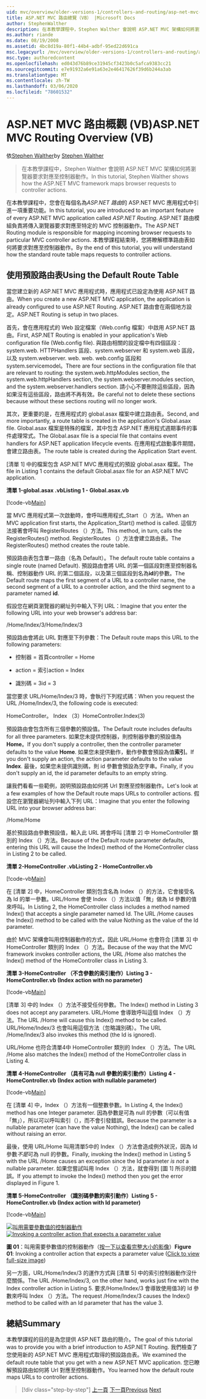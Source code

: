 ```yaml
---
uid: mvc/overview/older-versions-1/controllers-and-routing/asp-net-mvc-routing-overview-vb
title: ASP.NET MVC 路由總覽（VB） |Microsoft Docs
author: StephenWalther
description: 在本教學課程中，Stephen Walther 會說明 ASP.NET MVC 架構如何將瀏覽器要求對應至控制器動作。
ms.author: riande
ms.date: 08/19/2008
ms.assetid: 4bc8d19a-80f1-44b4-adbf-95ed22d691ca
msc.legacyurl: /mvc/overview/older-versions-1/controllers-and-routing/asp-net-mvc-routing-overview-vb
msc.type: authoredcontent
ms.openlocfilehash: ed043d76b89ce31945cf3423b0c5afca9383cc21
ms.sourcegitcommit: e7e91932a6e91a63e2e46417626f39d6b244a3ab
ms.translationtype: MT
ms.contentlocale: zh-TW
ms.lasthandoff: 03/06/2020
ms.locfileid: "78601532"
---
```

# <a name="aspnet-mvc-routing-overview-vb"></a><span data-ttu-id="3dc1a-103">ASP.NET MVC 路由概觀 (VB)</span><span class="sxs-lookup"><span data-stu-id="3dc1a-103">ASP.NET MVC Routing Overview (VB)</span></span>

<span data-ttu-id="3dc1a-104">依[Stephen Walther](https://github.com/StephenWalther)</span><span class="sxs-lookup"><span data-stu-id="3dc1a-104">by [Stephen Walther](https://github.com/StephenWalther)</span></span>

> <span data-ttu-id="3dc1a-105">在本教學課程中，Stephen Walther 會說明 ASP.NET MVC 架構如何將瀏覽器要求對應至控制器動作。</span><span class="sxs-lookup"><span data-stu-id="3dc1a-105">In this tutorial, Stephen Walther shows how the ASP.NET MVC framework maps browser requests to controller actions.</span></span>

<span data-ttu-id="3dc1a-106">在本教學課程中，您會在每個名為*ASP.NET 路由*的 ASP.NET MVC 應用程式中引進一項重要功能。</span><span class="sxs-lookup"><span data-stu-id="3dc1a-106">In this tutorial, you are introduced to an important feature of every ASP.NET MVC application called *ASP.NET Routing*.</span></span> <span data-ttu-id="3dc1a-107">ASP.NET 路由模組負責將傳入瀏覽器要求對應至特定的 MVC 控制器動作。</span><span class="sxs-lookup"><span data-stu-id="3dc1a-107">The ASP.NET Routing module is responsible for mapping incoming browser requests to particular MVC controller actions.</span></span> <span data-ttu-id="3dc1a-108">本教學課程結束時，您將瞭解標準路由表如何將要求對應至控制器動作。</span><span class="sxs-lookup"><span data-stu-id="3dc1a-108">By the end of this tutorial, you will understand how the standard route table maps requests to controller actions.</span></span>

## <a name="using-the-default-route-table"></a><span data-ttu-id="3dc1a-109">使用預設路由表</span><span class="sxs-lookup"><span data-stu-id="3dc1a-109">Using the Default Route Table</span></span>

<span data-ttu-id="3dc1a-110">當您建立新的 ASP.NET MVC 應用程式時，應用程式已設定為使用 ASP.NET 路由。</span><span class="sxs-lookup"><span data-stu-id="3dc1a-110">When you create a new ASP.NET MVC application, the application is already configured to use ASP.NET Routing.</span></span> <span data-ttu-id="3dc1a-111">ASP.NET 路由會在兩個地方設定。</span><span class="sxs-lookup"><span data-stu-id="3dc1a-111">ASP.NET Routing is setup in two places.</span></span>

<span data-ttu-id="3dc1a-112">首先，會在應用程式的 Web 設定檔案（Web.config 檔案）中啟用 ASP.NET 路由。</span><span class="sxs-lookup"><span data-stu-id="3dc1a-112">First, ASP.NET Routing is enabled in your application's Web configuration file (Web.config file).</span></span> <span data-ttu-id="3dc1a-113">與路由相關的設定檔中有四個區段： system.web. HTTPHandlers 區段、system.webserver 和 system.web 區段，以及 system.webserver. web. web. web.config 區段和 system.servicemodel。</span><span class="sxs-lookup"><span data-stu-id="3dc1a-113">There are four sections in the configuration file that are relevant to routing: the system.web.httpModules section, the system.web.httpHandlers section, the system.webserver.modules section, and the system.webserver.handlers section.</span></span> <span data-ttu-id="3dc1a-114">請小心不要刪除這些區段，因為如果沒有這些區段，路由將不再有效。</span><span class="sxs-lookup"><span data-stu-id="3dc1a-114">Be careful not to delete these sections because without these sections routing will no longer work.</span></span>

<span data-ttu-id="3dc1a-115">其次，更重要的是，在應用程式的 global.asax 檔案中建立路由表。</span><span class="sxs-lookup"><span data-stu-id="3dc1a-115">Second, and more importantly, a route table is created in the application's Global.asax file.</span></span> <span data-ttu-id="3dc1a-116">Global.asax 檔案是特殊的檔案，其中包含 ASP.NET 應用程式週期事件的事件處理常式。</span><span class="sxs-lookup"><span data-stu-id="3dc1a-116">The Global.asax file is a special file that contains event handlers for ASP.NET application lifecycle events.</span></span> <span data-ttu-id="3dc1a-117">在應用程式啟動事件期間，會建立路由表。</span><span class="sxs-lookup"><span data-stu-id="3dc1a-117">The route table is created during the Application Start event.</span></span>

<span data-ttu-id="3dc1a-118">[清單 1] 中的檔案包含 ASP.NET MVC 應用程式的預設 global.asax 檔案。</span><span class="sxs-lookup"><span data-stu-id="3dc1a-118">The file in Listing 1 contains the default Global.asax file for an ASP.NET MVC application.</span></span>

<span data-ttu-id="3dc1a-119">**清單 1-global.asax .vb**</span><span class="sxs-lookup"><span data-stu-id="3dc1a-119">**Listing 1 - Global.asax.vb**</span></span>

[!code-vb[Main](asp-net-mvc-routing-overview-vb/samples/sample1.vb)]

<span data-ttu-id="3dc1a-120">當 MVC 應用程式第一次啟動時，會呼叫應用程式\_Start （）方法。</span><span class="sxs-lookup"><span data-stu-id="3dc1a-120">When an MVC application first starts, the Application\_Start() method is called.</span></span> <span data-ttu-id="3dc1a-121">這個方法接著會呼叫 RegisterRoutes （）方法。</span><span class="sxs-lookup"><span data-stu-id="3dc1a-121">This method, in turn, calls the RegisterRoutes() method.</span></span> <span data-ttu-id="3dc1a-122">RegisterRoutes （）方法會建立路由表。</span><span class="sxs-lookup"><span data-stu-id="3dc1a-122">The RegisterRoutes() method creates the route table.</span></span>

<span data-ttu-id="3dc1a-123">預設路由表包含單一路由（名為 Default）。</span><span class="sxs-lookup"><span data-stu-id="3dc1a-123">The default route table contains a single route (named Default).</span></span> <span data-ttu-id="3dc1a-124">預設路由會將 URL 的第一個區段對應至控制器名稱、控制器動作 URL 的第二個區段，以及第三個區段到名為**id**的參數。</span><span class="sxs-lookup"><span data-stu-id="3dc1a-124">The Default route maps the first segment of a URL to a controller name, the second segment of a URL to a controller action, and the third segment to a parameter named **id**.</span></span>

<span data-ttu-id="3dc1a-125">假設您在網頁瀏覽器的網址列中輸入下列 URL：</span><span class="sxs-lookup"><span data-stu-id="3dc1a-125">Imagine that you enter the following URL into your web browser's address bar:</span></span>

<span data-ttu-id="3dc1a-126">/Home/Index/3</span><span class="sxs-lookup"><span data-stu-id="3dc1a-126">/Home/Index/3</span></span>

<span data-ttu-id="3dc1a-127">預設路由會將此 URL 對應至下列參數：</span><span class="sxs-lookup"><span data-stu-id="3dc1a-127">The Default route maps this URL to the following parameters:</span></span>

- <span data-ttu-id="3dc1a-128">控制器 = 首頁</span><span class="sxs-lookup"><span data-stu-id="3dc1a-128">controller = Home</span></span>

- <span data-ttu-id="3dc1a-129">action = 索引</span><span class="sxs-lookup"><span data-stu-id="3dc1a-129">action = Index</span></span>

- <span data-ttu-id="3dc1a-130">識別碼 = 3</span><span class="sxs-lookup"><span data-stu-id="3dc1a-130">id = 3</span></span>

<span data-ttu-id="3dc1a-131">當您要求 URL/Home/Index/3 時，會執行下列程式碼：</span><span class="sxs-lookup"><span data-stu-id="3dc1a-131">When you request the URL /Home/Index/3, the following code is executed:</span></span>

<span data-ttu-id="3dc1a-132">HomeController。 Index （3）</span><span class="sxs-lookup"><span data-stu-id="3dc1a-132">HomeController.Index(3)</span></span>

<span data-ttu-id="3dc1a-133">預設路由會包含所有三個參數的預設值。</span><span class="sxs-lookup"><span data-stu-id="3dc1a-133">The Default route includes defaults for all three parameters.</span></span> <span data-ttu-id="3dc1a-134">如果您未提供控制器，則控制器參數的預設值為**Home**。</span><span class="sxs-lookup"><span data-stu-id="3dc1a-134">If you don't supply a controller, then the controller parameter defaults to the value **Home**.</span></span> <span data-ttu-id="3dc1a-135">如果您未提供動作，動作參數會預設為值**索引**。</span><span class="sxs-lookup"><span data-stu-id="3dc1a-135">If you don't supply an action, the action parameter defaults to the value **Index**.</span></span> <span data-ttu-id="3dc1a-136">最後，如果您未提供識別碼，則 id 參數會預設為空字串。</span><span class="sxs-lookup"><span data-stu-id="3dc1a-136">Finally, if you don't supply an id, the id parameter defaults to an empty string.</span></span>

<span data-ttu-id="3dc1a-137">讓我們看看一些範例，說明預設路由如何將 Url 對應至控制器動作。</span><span class="sxs-lookup"><span data-stu-id="3dc1a-137">Let's look at a few examples of how the Default route maps URLs to controller actions.</span></span> <span data-ttu-id="3dc1a-138">假設您在瀏覽器網址列中輸入下列 URL：</span><span class="sxs-lookup"><span data-stu-id="3dc1a-138">Imagine that you enter the following URL into your browser address bar:</span></span>

<span data-ttu-id="3dc1a-139">/Home</span><span class="sxs-lookup"><span data-stu-id="3dc1a-139">/Home</span></span>

<span data-ttu-id="3dc1a-140">基於預設路由參數預設值，輸入此 URL 將會呼叫 [清單 2] 中 HomeController 類別的 Index （）方法。</span><span class="sxs-lookup"><span data-stu-id="3dc1a-140">Because of the Default route parameter defaults, entering this URL will cause the Index() method of the HomeController class in Listing 2 to be called.</span></span>

<span data-ttu-id="3dc1a-141">**清單 2-HomeController .vb**</span><span class="sxs-lookup"><span data-stu-id="3dc1a-141">**Listing 2 - HomeController.vb**</span></span>

[!code-vb[Main](asp-net-mvc-routing-overview-vb/samples/sample2.vb)]

<span data-ttu-id="3dc1a-142">在 [清單 2] 中，HomeController 類別包含名為 Index （）的方法，它會接受名為 Id 的單一參數。URL/Home 會使 Index （）方法以值「無」做為 Id 參數的值來呼叫。</span><span class="sxs-lookup"><span data-stu-id="3dc1a-142">In Listing 2, the HomeController class includes a method named Index() that accepts a single parameter named Id. The URL /Home causes the Index() method to be called with the value Nothing as the value of the Id parameter.</span></span>

<span data-ttu-id="3dc1a-143">由於 MVC 架構會叫用控制器動作的方式，因此 URL/Home 也會符合 [清單 3] 中 HomeController 類別的 Index （）方法。</span><span class="sxs-lookup"><span data-stu-id="3dc1a-143">Because of the way that the MVC framework invokes controller actions, the URL /Home also matches the Index() method of the HomeController class in Listing 3.</span></span>

<span data-ttu-id="3dc1a-144">**清單 3-HomeController （不含參數的索引動作）**</span><span class="sxs-lookup"><span data-stu-id="3dc1a-144">**Listing 3 - HomeController.vb (Index action with no parameter)**</span></span>

[!code-vb[Main](asp-net-mvc-routing-overview-vb/samples/sample3.vb)]

<span data-ttu-id="3dc1a-145">[清單 3] 中的 Index （）方法不接受任何參數。</span><span class="sxs-lookup"><span data-stu-id="3dc1a-145">The Index() method in Listing 3 does not accept any parameters.</span></span> <span data-ttu-id="3dc1a-146">URL/Home 會導致呼叫這個 Index （）方法。</span><span class="sxs-lookup"><span data-stu-id="3dc1a-146">The URL /Home will cause this Index() method to be called.</span></span> <span data-ttu-id="3dc1a-147">URL/Home/Index/3 也會叫用這個方法（忽略識別碼）。</span><span class="sxs-lookup"><span data-stu-id="3dc1a-147">The URL /Home/Index/3 also invokes this method (the Id is ignored).</span></span>

<span data-ttu-id="3dc1a-148">URL/Home 也符合清單4中 HomeController 類別的 Index （）方法。</span><span class="sxs-lookup"><span data-stu-id="3dc1a-148">The URL /Home also matches the Index() method of the HomeController class in Listing 4.</span></span>

<span data-ttu-id="3dc1a-149">**清單 4-HomeController （具有可為 null 參數的索引動作）**</span><span class="sxs-lookup"><span data-stu-id="3dc1a-149">**Listing 4 - HomeController.vb (Index action with nullable parameter)**</span></span>

[!code-vb[Main](asp-net-mvc-routing-overview-vb/samples/sample4.vb)]

<span data-ttu-id="3dc1a-150">在 [清單 4] 中，Index （）方法有一個整數參數。</span><span class="sxs-lookup"><span data-stu-id="3dc1a-150">In Listing 4, the Index() method has one Integer parameter.</span></span> <span data-ttu-id="3dc1a-151">因為參數是可為 null 的參數（可以有值「無」），所以可以呼叫索引（），而不會引發錯誤。</span><span class="sxs-lookup"><span data-stu-id="3dc1a-151">Because the parameter is a nullable parameter (can have the value Nothing), the Index() can be called without raising an error.</span></span>

<span data-ttu-id="3dc1a-152">最後，使用 URL/Home 叫用清單5中的 Index （）方法會造成例外狀況，因為 Id 參數*不是*可為 null 的參數。</span><span class="sxs-lookup"><span data-stu-id="3dc1a-152">Finally, invoking the Index() method in Listing 5 with the URL /Home causes an exception since the Id parameter *is not* a nullable parameter.</span></span> <span data-ttu-id="3dc1a-153">如果您嘗試叫用 Index （）方法，就會得到 [圖 1] 所示的錯誤。</span><span class="sxs-lookup"><span data-stu-id="3dc1a-153">If you attempt to invoke the Index() method then you get the error displayed in Figure 1.</span></span>

<span data-ttu-id="3dc1a-154">**清單 5-HomeController （識別碼參數的索引動作）**</span><span class="sxs-lookup"><span data-stu-id="3dc1a-154">**Listing 5 - HomeController.vb (Index action with Id parameter)**</span></span>

[!code-vb[Main](asp-net-mvc-routing-overview-vb/samples/sample5.vb)]

<span data-ttu-id="3dc1a-155">[![叫用需要參數值的控制器動作](asp-net-mvc-routing-overview-vb/_static/image1.jpg)](asp-net-mvc-routing-overview-vb/_static/image1.png)</span><span class="sxs-lookup"><span data-stu-id="3dc1a-155">[![Invoking a controller action that expects a parameter value](asp-net-mvc-routing-overview-vb/_static/image1.jpg)](asp-net-mvc-routing-overview-vb/_static/image1.png)</span></span>

<span data-ttu-id="3dc1a-156">**圖 01**：叫用需要參數值的控制器動作（[按一下以查看完整大小的影像](asp-net-mvc-routing-overview-vb/_static/image2.png)）</span><span class="sxs-lookup"><span data-stu-id="3dc1a-156">**Figure 01**: Invoking a controller action that expects a parameter value ([Click to view full-size image](asp-net-mvc-routing-overview-vb/_static/image2.png))</span></span>

<span data-ttu-id="3dc1a-157">另一方面，URL/Home/Index/3 的運作方式與 [清單 5] 中的索引控制器動作沒什麼關係。</span><span class="sxs-lookup"><span data-stu-id="3dc1a-157">The URL /Home/Index/3, on the other hand, works just fine with the Index controller action in Listing 5.</span></span> <span data-ttu-id="3dc1a-158">要求/Home/Index/3 會導致使用值3的 Id 參數來呼叫 Index （）方法。</span><span class="sxs-lookup"><span data-stu-id="3dc1a-158">The request /Home/Index/3 causes the Index() method to be called with an Id parameter that has the value 3.</span></span>

## <a name="summary"></a><span data-ttu-id="3dc1a-159">總結</span><span class="sxs-lookup"><span data-stu-id="3dc1a-159">Summary</span></span>

<span data-ttu-id="3dc1a-160">本教學課程的目的是為您提供 ASP.NET 路由的簡介。</span><span class="sxs-lookup"><span data-stu-id="3dc1a-160">The goal of this tutorial was to provide you with a brief introduction to ASP.NET Routing.</span></span> <span data-ttu-id="3dc1a-161">我們檢查了您使用新的 ASP.NET MVC 應用程式取得的預設路由表。</span><span class="sxs-lookup"><span data-stu-id="3dc1a-161">We examined the default route table that you get with a new ASP.NET MVC application.</span></span> <span data-ttu-id="3dc1a-162">您已瞭解預設路由如何將 Url 對應至控制器動作。</span><span class="sxs-lookup"><span data-stu-id="3dc1a-162">You learned how the default route maps URLs to controller actions.</span></span>

> [!div class="step-by-step"]
> <span data-ttu-id="3dc1a-163">[上一頁](creating-an-action-cs.md)
> [下一頁](understanding-action-filters-vb.md)</span><span class="sxs-lookup"><span data-stu-id="3dc1a-163">[Previous](creating-an-action-cs.md)
[Next](understanding-action-filters-vb.md)</span></span>
